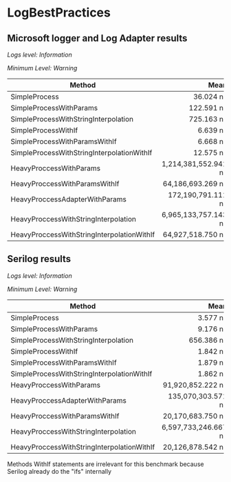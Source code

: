 # LogBestPractices

## Microsoft logger and Log Adapter results

*Logs level: Information*

*Minimum Level: Warning*

|                                     Method |                 Mean |              Error |             StdDev |       Gen 0 |       Allocated |
|------------------------------------------- |---------------------:|-------------------:|-------------------:|------------:|----------------:|
|                              SimpleProcess |            36.024 ns |          0.1062 ns |          0.0829 ns |           - |               - |
|                    SimpleProcessWithParams |           122.591 ns |          0.7873 ns |          0.6574 ns |      0.0215 |           136 B |
|       SimpleProcessWithStringInterpolation |           725.163 ns |          6.1399 ns |          5.4429 ns |      0.0877 |           552 B |
|                        SimpleProcessWithIf |             6.639 ns |          0.0196 ns |          0.0153 ns |           - |               - |
|              SimpleProcessWithParamsWithIf |             6.668 ns |          0.1352 ns |          0.1198 ns |           - |               - |
| SimpleProcessWithStringInterpolationWithIf |            12.575 ns |          0.0423 ns |          0.0330 ns |           - |               - |
|                    HeavyProccessWithParams | 1,214,381,552.941 ns | 20,542,754.6812 ns | 21,095,896.6046 ns | 216000.0000 | 1,360,001,848 B | 1,36 GB
|              HeavyProccessWithParamsWithIf |    64,186,693.269 ns |    191,468.1840 ns |    159,884.6052 ns |           - |         1,201 B |
|             HeavyProccessAdapterWithParams |   172,190,791.111 ns |    520,769.4771 ns |    487,128.0920 ns |           - |               - |
|       HeavyProccessWithStringInterpolation | 6,965,133,757.143 ns | 38,524,944.2117 ns | 34,151,359.5860 ns | 879000.0000 | 5,520,001,440 B | 5,52 GB
| HeavyProccessWithStringInterpolationWithIf |    64,927,518.750 ns |     33,082.4815 ns |     29,326.7582 ns |           - |           614 B |

## Serilog results

*Logs level: Information*

*Minimum Level: Warning*

|                                     Method |                 Mean |              Error |             StdDev |       Gen 0 |       Allocated |
|------------------------------------------- |---------------------:|-------------------:|-------------------:|------------:|----------------:|
|                              SimpleProcess |             3.577 ns |          0.0116 ns |          0.0097 ns |           - |               - |
|                    SimpleProcessWithParams |             9.176 ns |          0.0741 ns |          0.0657 ns |           - |               - |
|       SimpleProcessWithStringInterpolation |           656.386 ns |          9.3832 ns |          8.7770 ns |      0.0877 |           552 B |
|                        SimpleProcessWithIf |             1.842 ns |          0.0155 ns |          0.0137 ns |           - |               - |
|              SimpleProcessWithParamsWithIf |             1.879 ns |          0.0036 ns |          0.0032 ns |           - |               - |
| SimpleProcessWithStringInterpolationWithIf |             1.862 ns |          0.0044 ns |          0.0041 ns |           - |               - |
|                    HeavyProccessWithParams |    91,920,852.222 ns |    222,152.9755 ns |    207,802.0311 ns |           - |           892 B |
|             HeavyProccessAdapterWithParams |   135,070,303.571 ns |    211,422.2085 ns |    187,420.2810 ns |           - |           314 B |
|              HeavyProccessWithParamsWithIf |    20,170,683.750 ns |     46,032.5353 ns |     43,058.8621 ns |           - |            42 B |
|       HeavyProccessWithStringInterpolation | 6,597,733,246.667 ns | 48,808,460.1546 ns | 45,655,463.9115 ns | 879000.0000 | 5,520,000,000 B | 5,52 GB
| HeavyProccessWithStringInterpolationWithIf |    20,126,878.542 ns |     43,904.6022 ns |     41,068.3921 ns |           - |            41 B |

Methods WithIf statements are irrelevant for this benchmark because Serilog already do the "ifs" internally